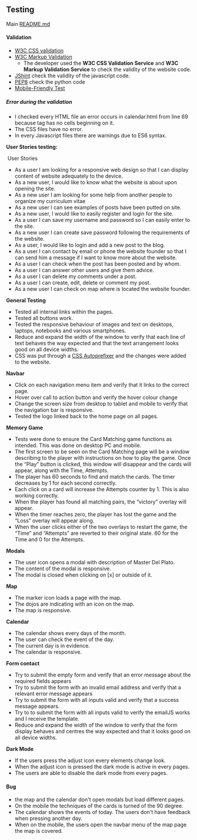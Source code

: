 ## Testing

Main [README.md](README.md)

#### Validation

- [W3C CSS validation](https://jigsaw.w3.org/css-validator/)
- [W3C Markup Validation](https://validator.w3.org/)
  - The developer used the **W3C CSS Validation Service** and **W3C Markup Validation Service** to check the validity of the website code.
- [JShint](https://jshint.com/) check the validity of the javascript code.
- [PEP8](http://pep8online.com/) check the python code
- [Mobile-Friendly Test](https://search.google.com/test/mobile-friendly)

##### Error during the validation

- I checked every HTML file an error occurs in calendar.html from line 69 because <tr> tag has no cells beginning on it.
- The CSS files have no error.
- In every Javascript files there are warnings due to ES6 syntax.



**User Stories testing:**

​	User Stories

- As a user I am looking for a responsive web design so that I can display content of website adequately     to the device.
- As a new user, I would like to know what the website is about upon opening the site.
- As a new user I am looking for some help from another people to organize my curriculum vitae 
- As a new user I can see examples of posts have been putted on site. 
- As a new user, I would like to easily register and login for the site.
- As a user I can save my username and password so I can easily enter to the site. 
- As a new user I can create save password following the requirements of the website. 
- As a user, I would like to login and add a new post to the blog.
- As a user I can contact by email or phone the website founder so that I can send him a message if I     want to know more about the website.
- As a user I can check when the post has been posted and by whom. 
- As a user I can answer other users and give them advice. 
- As a user I can delete my comments under a post. 
- As a user I can create, edit, delete or comment my post. 
- As a new user I can check on map where is located the website founder. 



**General Testing**

* Tested all internal links within the pages.
* Tested all buttons work.
* Tested the responsive behaviour of images and text on desktops, laptops, notebooks and various smartphones.
* Reduce and expand the width of the window to verify that each line of text behaves the way expected and that the text arrangement looks good on all device widths.
* CSS was put through a [CSS Autoprefixer](https://autoprefixer.github.io/) and the changes were added to the website.

**Navbar**

- Click on each navigation menu item and verify that it links to the correct page.
- Hover over call to action button and verify the hover colour change
- Change the screen size from desktop to tablet and mobile to verify that the navigation bar is responsive.
- Tested the logo linked back to the home page on all pages.

**Memory Game**

- Tests were done to ensure the Card Matching game functions as intended. This was done on desktop PC and mobile.
- The first screen to be seen on the Card Matching page will be a window describing to the player with instructions on how to play the game. Once the “Play” button is clicked, this window will disappear and the cards will appear, along with the Time, Attempts.
- The player has 60 seconds to find and match the cards. The timer decreases by 1 for each second correctly.
- Each click on a card will increase the Attempts counter by 1. This is also working correctly.
- When the player has found all matching pairs, the “victory” overlay will appear.
- When the timer reaches zero, the player has lost the game and the “Loss” overlay will appear along.
- When the user clicks either of the two overlays to restart the game, the “Time” and “Attempts” are reverted to their original state. 60 for the Time and 0 for the Attempts.

**Modals**

- The user icon opens a modal with description of Master Del Plato.
- The content of the modal is responsive.
- The modal is closed when clicking on [x] or outside of it.

**Map**

- The marker icon loads a page with the map.
- The dojos are indicating with an icon on the map.
- The map is responsive.

**Calendar**

- The calendar shows every days of the month.
- The user can check the event of the day.
- The current day is in evidence.
- The calendar is responsive.

**Form contact**

- Try to submit the empty form and verify that an error message about the required fields appears
- Try to submit the form with an invalid email address and verify that a relevant error message appears
- Try to submit the form with all inputs valid and verify that a success message appears.
- Try to to submit the form with all inputs valid to verify the emailJS works and I receive the template.
- Reduce and expand the width of the window to verify that the form display behaves and centres the way expected and that it looks good on all device widths.

**Dark Mode**

- If the users press the adjust icon every elements change look.
- When the adjust icon is pressed the dark mode is active in every pages.
- The users are able to disable the dark mode from every pages.

#### Bug

- the map and the calendar don't open modals but load different pages.
- On the mobile the techniques of the cards is turned of the 90 degree.
- The calendar shows the events of today. The users don't have feedback when pressing another day.
- When on the mobile, the users open the navbar menu of the map page the map is covered.